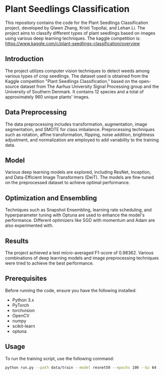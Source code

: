 # Plant Seedlings Classification

This repository contains the code for the Plant Seedlings Classification project, developed by Qiwen Zhang, Kristi Topollai, and Lehan Li. The project aims to classify different types of plant seedlings based on images using various deep learning techniques. The kaggle competition is: https://www.kaggle.com/c/plant-seedlings-classification/overview

## Introduction

The project utilizes computer vision techniques to detect weeds among various types of crop seedlings. The dataset used is obtained from the Kaggle competition "Plant Seedlings Classification," based on the open-source dataset from The Aarhus University Signal Processing group and the University of Southern Denmark. It contains 12 species and a total of approximately 960 unique plants' images.

## Data Preprocessing

The data preprocessing includes transformation, augmentation, image segmentation, and SMOTE for class imbalance. Preprocessing techniques such as rotation, affine transformation, flipping, noise addition, brightness adjustment, and normalization are employed to add variability to the training data.

## Model

Various deep learning models are explored, including ResNet, Inception, and Data-Efficient Image Transformers (DeiT). The models are fine-tuned on the preprocessed dataset to achieve optimal performance.

## Optimization and Ensembling

Techniques such as Snapshot Ensembling, learning rate scheduling, and hyperparameter tuning with Optuna are used to enhance the model's performance. Different optimizers like SGD with momentum and Adam are also experimented with.

## Results

The project achieved a test micro-averaged F1-score of 0.98362. Various combinations of deep learning models and image preprocessing techniques were tried to achieve the best performance.

## Prerequisites

Before running the code, ensure you have the following installed:
- Python 3.x
- PyTorch
- torchvision
- OpenCV
- numpy
- scikit-learn
- optuna

## Usage

To run the training script, use the following command:

```bash
python run.py --path data/train --model resnet50 --epochs 100 --bz 64

